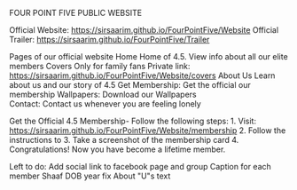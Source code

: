 FOUR POINT FIVE PUBLIC WEBSITE

Official Website: https://sirsaarim.github.io/FourPointFive/Website
Official Trailer: https://sirsaarim.github.io/FourPointFive/Trailer 


Pages of our official website
	Home
		Home of 4.5. View info about all our elite members 
	Covers
		Only for family fans 
		Private link: https://sirsaarim.github.io/FourPointFive/Website/covers
	About Us
		Learn about us and our story of 4.5 
	Get Membership: 
		Get the official our membership
	Wallpapers: 
		Download our Wallpapers  
	Contact: 
		Contact us whenever you are feeling lonely 





Get the Official 4.5 Membership- 
Follow the following steps:
	1. Visit: https://sirsaarim.github.io/FourPointFive/Website/membership
	2. Follow the instructions to
	3. Take a screenshot of the membership card
	4. Congratulations! Now you have become a lifetime member. 



Left to do:
Add social link to facebook page and group
Caption for each member
Shaaf DOB year
fix About "U"s text

	